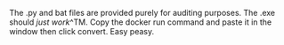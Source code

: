The .py and bat files are provided purely for auditing purposes. The .exe should *just work*^TM. Copy the docker run command and paste it in the window then click convert. Easy peasy.
